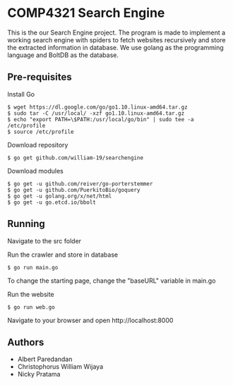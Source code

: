 ﻿# COMP4321 Search Engine
This is the our Search Engine project. The program is made to implement a working search engine with spiders to fetch websites recursively and store the extracted information in database.
We use golang as the programming language and BoltDB as the database.

## Pre-requisites

Install Go
```
$ wget https://dl.google.com/go/go1.10.linux-amd64.tar.gz
$ sudo tar -C /usr/local/ -xzf go1.10.linux-amd64.tar.gz
$ echo "export PATH=\$PATH:/usr/local/go/bin" | sudo tee -a /etc/profile
$ source /etc/profile
```

Download repository
```
$ go get github.com/william-19/searchengine
```

Download modules
```
$ go get -u github.com/reiver/go-porterstemmer
$ go get -u github.com/PuerkitoBio/goquery
$ go get -u golang.org/x/net/html
$ go get -u go.etcd.io/bbolt
```

## Running 

Navigate to the src folder

Run the crawler and store in database
```
$ go run main.go
```
To change the starting page, change the "baseURL" variable in main.go

Run the website
```
$ go run web.go
```

Navigate to your browser and open http://localhost:8000

## Authors
* Albert Paredandan
* Christophorus William Wijaya
* Nicky Pratama

